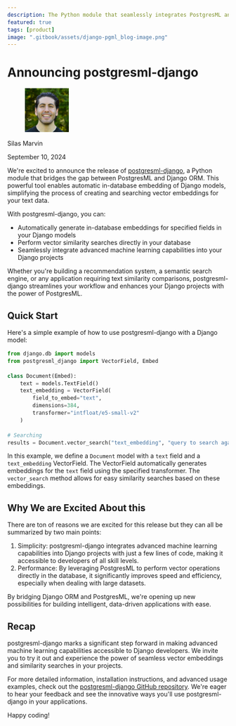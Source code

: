 ```yaml
---
description: The Python module that seamlessly integrates PostgresML and Django ORM
featured: true
tags: [product]
image: ".gitbook/assets/django-pgml_blog-image.png"
---
```


# Announcing postgresml-django

<div align="left">

<figure><img src=".gitbook/assets/silas.jpg" alt="Author" width="100"><figcaption></figcaption></figure>

</div>

Silas Marvin

September 10, 2024

We're excited to announce the release of [postgresml-django](https://github.com/postgresml/postgresml-django), a Python module that bridges the gap between PostgresML and Django ORM. This powerful tool enables automatic in-database embedding of Django models, simplifying the process of creating and searching vector embeddings for your text data.

With postgresml-django, you can:
- Automatically generate in-database embeddings for specified fields in your Django models
- Perform vector similarity searches directly in your database
- Seamlessly integrate advanced machine learning capabilities into your Django projects

Whether you're building a recommendation system, a semantic search engine, or any application requiring text similarity comparisons, postgresml-django streamlines your workflow and enhances your Django projects with the power of PostgresML.

## Quick Start

Here's a simple example of how to use postgresml-django with a Django model:

```python
from django.db import models
from postgresml_django import VectorField, Embed

class Document(Embed):
    text = models.TextField()
    text_embedding = VectorField(
        field_to_embed="text",
        dimensions=384,
        transformer="intfloat/e5-small-v2"
    )

# Searching
results = Document.vector_search("text_embedding", "query to search against")
```

In this example, we define a `Document` model with a `text` field and a `text_embedding` VectorField. The VectorField automatically generates embeddings for the `text` field using the specified transformer. The `vector_search` method allows for easy similarity searches based on these embeddings.

## Why We are Excited About this

There are ton of reasons we are excited for this release but they can all be summarized by two main points:

1. Simplicity: postgresml-django integrates advanced machine learning capabilities into Django projects with just a few lines of code, making it accessible to developers of all skill levels.
2. Performance: By leveraging PostgresML to perform vector operations directly in the database, it significantly improves speed and efficiency, especially when dealing with large datasets.

By bridging Django ORM and PostgresML, we're opening up new possibilities for building intelligent, data-driven applications with ease.

## Recap

postgresml-django marks a significant step forward in making advanced machine learning capabilities accessible to Django developers. We invite you to try it out and experience the power of seamless vector embeddings and similarity searches in your projects.

For more detailed information, installation instructions, and advanced usage examples, check out the [postgresml-django GitHub repository](https://github.com/postgresml/postgresml-django). We're eager to hear your feedback and see the innovative ways you'll use postgresml-django in your applications.

Happy coding!
